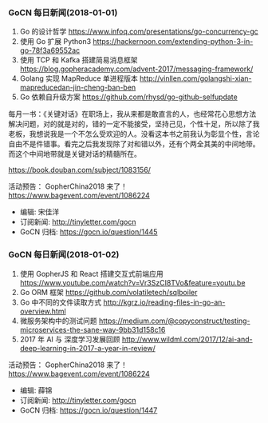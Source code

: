 ### GoCN 每日新闻(2018-01-01)

1. Go 的设计哲学 https://www.infoq.com/presentations/go-concurrency-gc
2. 使用 Go 扩展 Python3 https://hackernoon.com/extending-python-3-in-go-78f3a69552ac
3. 使用 TCP 和 Kafka 搭建简易消息框架 https://blog.gopheracademy.com/advent-2017/messaging-framework/
4. Golang 实现 MapReduce 单进程版本 http://vinllen.com/golangshi-xian-mapreducedan-jin-cheng-ban-ben
5. Go 依赖自升级方案 https://github.com/rhysd/go-github-selfupdate

每月一书：《关键对话》在职场上，我从来都是敢直言的人，也经常花心思想方法解决问题，对的就是对的，错的一定不能接受，坚持己见，个性十足，所以除了我老板，我想说我是一个不怎么受欢迎的人。没看这本书之前我认为彰显个性，言论自由不是件错事。看完之后我发现除了对和错以外，还有个两全其美的中间地带。而这个中间地带就是关键对话的精髓所在。

https://book.douban.com/subject/1083156/

活动预告：
GopherChina2018 来了！ https://www.bagevent.com/event/1086224

* 编辑: 宋佳洋
* 订阅新闻: http://tinyletter.com/gocn
* GoCN 归档: https://gocn.io/question/1445

### GoCN 每日新闻(2018-01-02)

1. 使用 GopherJS 和 React 搭建交互式前端应用 https://www.youtube.com/watch?v=Vr3SzCI8TVo&feature=youtu.be
2. Go ORM 框架 https://github.com/volatiletech/sqlboiler
3. Go 中不同的文件读取方式 http://kgrz.io/reading-files-in-go-an-overview.html
4. 微服务架构中的测试问题 https://medium.com/@copyconstruct/testing-microservices-the-sane-way-9bb31d158c16
5. 2017 年 AI 与 深度学习发展回顾
   http://www.wildml.com/2017/12/ai-and-deep-learning-in-2017-a-year-in-review/

活动预告：
GopherChina2018 来了！ https://www.bagevent.com/event/1086224

* 编辑: 薛锦
* 订阅新闻: http://tinyletter.com/gocn
* GoCN 归档: https://gocn.io/question/1447
